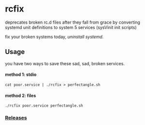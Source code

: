 # rcfix

deprecates broken rc.d files after they fall from grace by converting systemd unit definitions to system 5 services (sysVinit init scripts)

fix your broken systems today, _uninstall systemd._

## Usage

you have two ways to save these sad, sad, broken services.

#### method 1: stdio

`cat poor.service | ./rcfix > perfectangle.sh`

#### method 2: files

`./rcfix poor.service perfectangle.sh`


### [Releases](https://github.com/yunginnanet/rcfix/releases)
